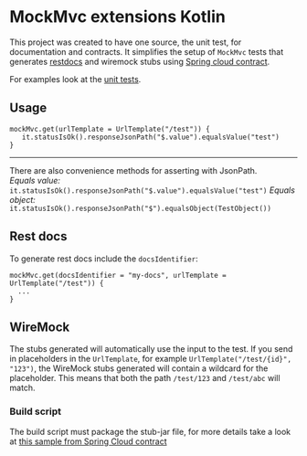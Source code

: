 # MockMvc extensions Kotlin

This project was created to have one source, the unit test, for documentation and contracts.
It simplifies the setup of `MockMvc` tests that generates [restdocs](https://spring.io/projects/spring-restdocs)
and wiremock stubs using [Spring cloud contract](https://spring.io/projects/spring-cloud-contract).

For examples look at the [unit tests](https://github.com/Skatteetaten/mockmvc-extensions-kotlin/blob/master/src/test/kotlin/no/skatteetaten/aurora/mockmvc/extensions/ControllerIntegrationTest.kt).

## Usage

```
mockMvc.get(urlTemplate = UrlTemplate("/test")) {
   it.statusIsOk().responseJsonPath("$.value").equalsValue("test")
}
```

---

There are also convenience methods for asserting with JsonPath.  
*Equals value:* `it.statusIsOk().responseJsonPath("$.value").equalsValue("test")`
*Equals object:* `it.statusIsOk().responseJsonPath("$").equalsObject(TestObject())`

## Rest docs

To generate rest docs include the `docsIdentifier`:
```
mockMvc.get(docsIdentifier = "my-docs", urlTemplate = UrlTemplate("/test")) {
  ...
}
```

## WireMock

The stubs generated will automatically use the input to the test.
If you send in placeholders in the `UrlTemplate`, for example `UrlTemplate("/test/{id}", "123")`,
the WireMock stubs generated will contain a wildcard for the placeholder.
This means that both the path `/test/123` and `/test/abc` will match.

### Build script

The build script must package the stub-jar file,
for more details take a look at [this sample from Spring Cloud contract](https://github.com/spring-cloud-samples/spring-cloud-contract-samples/blob/master/producer_with_restdocs/build.gradle#L83)